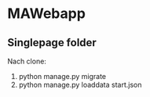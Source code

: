 # MAWebapp

## Singlepage folder
Nach clone: 
1. python manage.py migrate
2. python manage.py loaddata start.json 
